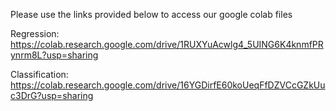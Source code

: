 Please use the links provided below to access our google colab files

Regression:
https://colab.research.google.com/drive/1RUXYuAcwlg4_5UING6K4knmfPRynrm8L?usp=sharing

Classification:
https://colab.research.google.com/drive/16YGDirfE60koUeqFfDZVCcGZkUuc3DrG?usp=sharing
